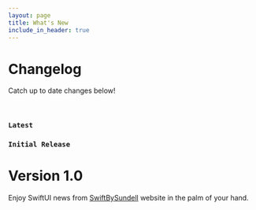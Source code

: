 ```yaml
---
layout: page
title: What's New
include_in_header: true
---
```


# Changelog
Catch up to date changes below!

<br>

### `Latest`

### `Initial Release`
# **Version 1.0**
Enjoy SwiftUI news from [SwiftBySundell](https://swiftbysundell.com) website in the palm of your hand. 
